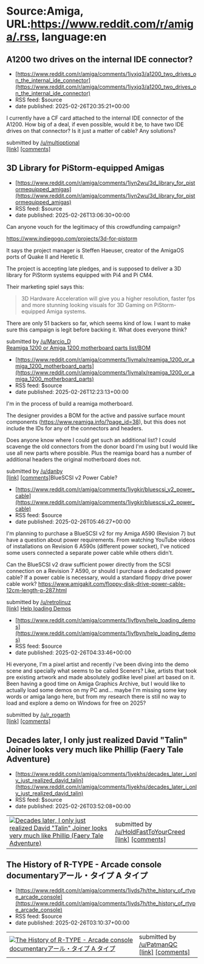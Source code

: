 # Source:Amiga, URL:https://www.reddit.com/r/amiga/.rss, language:en

## A1200 two drives on the internal IDE connector?
 - [https://www.reddit.com/r/amiga/comments/1iyxjq3/a1200_two_drives_on_the_internal_ide_connector](https://www.reddit.com/r/amiga/comments/1iyxjq3/a1200_two_drives_on_the_internal_ide_connector)
 - RSS feed: $source
 - date published: 2025-02-26T20:35:21+00:00

<!-- SC_OFF --><div class="md"><p>I currently have a CF card attached to the internal IDE connector of the A1200. How big of a deal, if even possible, would it be, to have two IDE drives on that connector? Is it just a matter of cable? Any solutions?</p> </div><!-- SC_ON --> &#32; submitted by &#32; <a href="https://www.reddit.com/user/multioptional"> /u/multioptional </a> <br/> <span><a href="https://www.reddit.com/r/amiga/comments/1iyxjq3/a1200_two_drives_on_the_internal_ide_connector/">[link]</a></span> &#32; <span><a href="https://www.reddit.com/r/amiga/comments/1iyxjq3/a1200_two_drives_on_the_internal_ide_connector/">[comments]</a></span>

## 3D Library for PiStorm-equipped Amigas
 - [https://www.reddit.com/r/amiga/comments/1iyn2wu/3d_library_for_pistormequipped_amigas](https://www.reddit.com/r/amiga/comments/1iyn2wu/3d_library_for_pistormequipped_amigas)
 - RSS feed: $source
 - date published: 2025-02-26T13:06:30+00:00

<!-- SC_OFF --><div class="md"><p>Can anyone vouch for the legitimacy of this crowdfunding campaign?</p> <p><a href="https://www.indiegogo.com/projects/3d-for-pistorm">https://www.indiegogo.com/projects/3d-for-pistorm</a></p> <p>It says the project manager is Steffen Haeuser, creator of the AmigaOS ports of Quake II and Heretic II.</p> <p>The project is accepting late pledges, and is supposed to deliver a 3D library for PiStorm systems equipped with Pi4 and Pi CM4.</p> <p>Their marketing spiel says this:</p> <blockquote> <p>3D Hardware Acceleration will give you a higher resolution, faster fps and more stunning looking visuals for 3D Gaming on PiStorm-equipped Amiga systems.</p> </blockquote> <p>There are only 51 backers so far, which seems kind of low. I want to make sure this campaign is legit before backing it. What does everyone think?</p> </div><!-- SC_ON --> &#32; submitted by &#32; <a href="https://www.reddit.com/user/Marcio_D"> /u/Marcio_D </a> <br/> <span><a href="https://ww

## Reamiga 1200 or Amiga 1200 motherboard parts list/BOM
 - [https://www.reddit.com/r/amiga/comments/1iymalx/reamiga_1200_or_amiga_1200_motherboard_parts](https://www.reddit.com/r/amiga/comments/1iymalx/reamiga_1200_or_amiga_1200_motherboard_parts)
 - RSS feed: $source
 - date published: 2025-02-26T12:23:13+00:00

<!-- SC_OFF --><div class="md"><p>I&#39;m in the process of build a reamiga motherboard. </p> <p>The designer provides a BOM for the active and passive surface mount components (<a href="https://www.reamiga.info/?page_id=38">https://www.reamiga.info/?page_id=38</a>), but this does not include the IDs for any of the connectors and headers.</p> <p>Does anyone know where I could get such an additional list? I could scavenge the old connectors from the donor board I&#39;m using but I would like use all new parts where possible. Plus the reamiga board has a number of additional headers the original motherboard does not.</p> </div><!-- SC_ON --> &#32; submitted by &#32; <a href="https://www.reddit.com/user/danby"> /u/danby </a> <br/> <span><a href="https://www.reddit.com/r/amiga/comments/1iymalx/reamiga_1200_or_amiga_1200_motherboard_parts/">[link]</a></span> &#32; <span><a href="https://www.reddit.com/r/amiga/comments/1iymalx/reamiga_1200_or_amiga_1200_motherboard_parts/">[comments]</a></

## BlueSCSI v2 Power Cable?
 - [https://www.reddit.com/r/amiga/comments/1iygkir/bluescsi_v2_power_cable](https://www.reddit.com/r/amiga/comments/1iygkir/bluescsi_v2_power_cable)
 - RSS feed: $source
 - date published: 2025-02-26T05:46:27+00:00

<!-- SC_OFF --><div class="md"><p>I&#39;m planning to purchase a BlueSCSI v2 for my Amiga A590 (Revision 7) but have a question about power requirements. From watching YouTube videos of installations on Revision 6 A590s (different power socket), I&#39;ve noticed some users connected a separate power cable while others didn&#39;t.</p> <p>Can the BlueSCSI v2 draw sufficient power directly from the SCSI connection on a Revision 7 A590, or should I purchase a dedicated power cable? If a power cable is necessary, would a standard floppy drive power cable work? <a href="https://www.amigakit.com/floppy-disk-drive-power-cable-12cm-length-p-287.html">https://www.amigakit.com/floppy-disk-drive-power-cable-12cm-length-p-287.html</a></p> </div><!-- SC_ON --> &#32; submitted by &#32; <a href="https://www.reddit.com/user/retrolinuz"> /u/retrolinuz </a> <br/> <span><a href="https://www.reddit.com/r/amiga/comments/1iygkir/bluescsi_v2_power_cable/">[link]</a></span> &#32; <span><a href="https://www.r

## Help loading Demos
 - [https://www.reddit.com/r/amiga/comments/1iyfbyn/help_loading_demos](https://www.reddit.com/r/amiga/comments/1iyfbyn/help_loading_demos)
 - RSS feed: $source
 - date published: 2025-02-26T04:33:46+00:00

<!-- SC_OFF --><div class="md"><p>Hi everyone, I&#39;m a pixel artist and recently i&#39;ve been diving into the demo scene and specially what seems to be called Sceners? Like, artists that took pre existing artwork and made absolutely godlike level pixel art based on it. Been having a good time on Amiga Graphics Archive, but I would like to actually load some demos on my PC and... maybe I&#39;m missing some key words or amiga lango here, but from my research there is still no way to load and explore a demo on Windows for free on 2025?</p> </div><!-- SC_ON --> &#32; submitted by &#32; <a href="https://www.reddit.com/user/r_rogarth"> /u/r_rogarth </a> <br/> <span><a href="https://www.reddit.com/r/amiga/comments/1iyfbyn/help_loading_demos/">[link]</a></span> &#32; <span><a href="https://www.reddit.com/r/amiga/comments/1iyfbyn/help_loading_demos/">[comments]</a></span>

## Decades later, I only just realized David "Talin" Joiner looks very much like Phillip (Faery Tale Adventure)
 - [https://www.reddit.com/r/amiga/comments/1iyekhs/decades_later_i_only_just_realized_david_talin](https://www.reddit.com/r/amiga/comments/1iyekhs/decades_later_i_only_just_realized_david_talin)
 - RSS feed: $source
 - date published: 2025-02-26T03:52:08+00:00

<table> <tr><td> <a href="https://www.reddit.com/r/amiga/comments/1iyekhs/decades_later_i_only_just_realized_david_talin/"> <img src="https://preview.redd.it/hhjdnyneoele1.png?width=640&amp;crop=smart&amp;auto=webp&amp;s=4d2b5ef614d30a6f9b2daa6e2909d1fabd3963c4" alt="Decades later, I only just realized David &quot;Talin&quot; Joiner looks very much like Phillip (Faery Tale Adventure)" title="Decades later, I only just realized David &quot;Talin&quot; Joiner looks very much like Phillip (Faery Tale Adventure)" /> </a> </td><td> &#32; submitted by &#32; <a href="https://www.reddit.com/user/HoldFastToYourCreed"> /u/HoldFastToYourCreed </a> <br/> <span><a href="https://i.redd.it/hhjdnyneoele1.png">[link]</a></span> &#32; <span><a href="https://www.reddit.com/r/amiga/comments/1iyekhs/decades_later_i_only_just_realized_david_talin/">[comments]</a></span> </td></tr></table>

## The History of R-TYPE - Arcade console documentaryアール・タイプ A タイプ
 - [https://www.reddit.com/r/amiga/comments/1iyds7h/the_history_of_rtype_arcade_console](https://www.reddit.com/r/amiga/comments/1iyds7h/the_history_of_rtype_arcade_console)
 - RSS feed: $source
 - date published: 2025-02-26T03:10:37+00:00

<table> <tr><td> <a href="https://www.reddit.com/r/amiga/comments/1iyds7h/the_history_of_rtype_arcade_console/"> <img src="https://external-preview.redd.it/zup9CCjOFZogDxTztfbQBOGU3vdwM6U9PudsL2BKRfI.jpg?width=320&amp;crop=smart&amp;auto=webp&amp;s=16f062cf47d9c1563e8ae1d1bedf50e5ae9dbc43" alt="The History of R-TYPE - Arcade console documentaryアール・タイプ A タイプ" title="The History of R-TYPE - Arcade console documentaryアール・タイプ A タイプ" /> </a> </td><td> &#32; submitted by &#32; <a href="https://www.reddit.com/user/PatmanQC"> /u/PatmanQC </a> <br/> <span><a href="https://youtube.com/watch?v=FzykmkT-eV8&amp;si=X2Ip-ETtJVNHgCfX">[link]</a></span> &#32; <span><a href="https://www.reddit.com/r/amiga/comments/1iyds7h/the_history_of_rtype_arcade_console/">[comments]</a></span> </td></tr></table>

